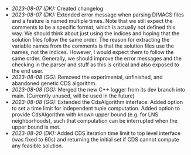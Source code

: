 - _2023-08-07 (DK):_ Created changelog
- _2023-08-07 (DK):_ Extended error message when parsing DIMACS files and a
  feature is named multiple times. Note that we still expect the comments to be
  a specific format, which is actually not defined this way. We should think
  about just using the indices and hoping that the solution files follow the
  same order. The reason for extracting the variable names from the comments is
  that the solution files use the names, not the indices. However, I would
  expect them to follow the same order. Generally, we should improve the error
  messages and the checking in the parser and stuff as this is critical and also
  exposed to the end user.
- _2023-08-08 (GG):_ Removed the experimental, unfinished, and abandoned genetic
  CDS algorithm.
- _2023-08-08 (GG):_ Merged the new C++ logger from its dev branch into main.
  (Currently unused, will be used in the future)
- _2023-08-08 (GG):_ Extended the CdsAlgorithm interface: Added option to set a
  time limit for independent tuple computation. Added option to provide
  CdsAlgorithm with known upper bound (e.g. for LNS neighborhoods), such that
  computation can be interrupted when the upper bound is met.
- _2023-08-20 (DK):_ Added CDS iteration time limit to top level interface (was
  fixed to 60s) and returning the initial set if CDS cannot compute any feasible
  solution.
